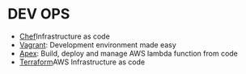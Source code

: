 # DEV OPS

* [Chef]()Infrastructure as code
* [Vagrant](https://www.vagrantup.com/): Development environment made easy
* [Apex](https://github.com/apex/apex): Build, deploy and manage AWS lambda function from code
* [Terraform]()AWS Infrastructure as code

